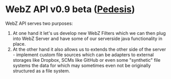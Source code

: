 # WebZ API v0.9 beta ([Pedesis](https://www.pinterest.com/teremterem/pedesis-from-ancient-greek-a-leaping/))

WebZ API serves two purposes:
 1) At one hand it let's us develop new WebZ Filters which we can then plug into WebZ Server and have some of our serverside java functionality in place.
 2) At the other hand it also allows us to extends the other side of the server - implement custom file sources which can be adapters to external storages like Dropbox, SCMs like GitHub or even some "synthetic" file systems the data for which may sometimes even not be originally structured as a file system.
